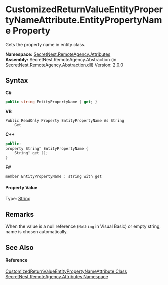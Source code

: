 # CustomizedReturnValueEntityPropertyNameAttribute.EntityPropertyName Property 
 

Gets the property name in entity class.

**Namespace:**&nbsp;<a href="N_SecretNest_RemoteAgency_Attributes">SecretNest.RemoteAgency.Attributes</a><br />**Assembly:**&nbsp;SecretNest.RemoteAgency.Abstraction (in SecretNest.RemoteAgency.Abstraction.dll) Version: 2.0.0

## Syntax

**C#**<br />
``` C#
public string EntityPropertyName { get; }
```

**VB**<br />
``` VB
Public ReadOnly Property EntityPropertyName As String
	Get
```

**C++**<br />
``` C++
public:
property String^ EntityPropertyName {
	String^ get ();
}
```

**F#**<br />
``` F#
member EntityPropertyName : string with get

```


#### Property Value
Type: <a href="https://docs.microsoft.com/dotnet/api/system.string" target="_blank">String</a>

## Remarks
When the value is a null reference (`Nothing` in Visual Basic) or empty string, name is chosen automatically.

## See Also


#### Reference
<a href="T_SecretNest_RemoteAgency_Attributes_CustomizedReturnValueEntityPropertyNameAttribute">CustomizedReturnValueEntityPropertyNameAttribute Class</a><br /><a href="N_SecretNest_RemoteAgency_Attributes">SecretNest.RemoteAgency.Attributes Namespace</a><br />